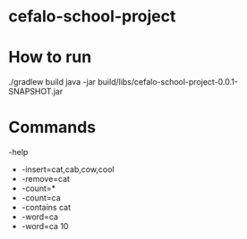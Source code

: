 # cefalo-school-project

# How to run 
./gradlew build
java -jar build/libs/cefalo-school-project-0.0.1-SNAPSHOT.jar 

# Commands
-help
- -insert=cat,cab,cow,cool
- -remove=cat
- -count=\*
- -count=ca
- -contains cat
- -word=ca
- -word=ca 10

